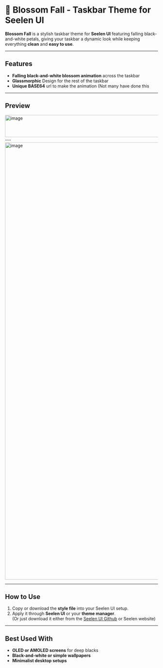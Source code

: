 # 🌸 Blossom Fall - Taskbar Theme for Seelen UI

**Blossom Fall** is a stylish taskbar theme for **Seelen UI** featuring falling black-and-white petals, giving your taskbar a dynamic look while keeping everything **clean** and **easy to use**.  

---

## Features
- **Falling black-and-white blossom animation** across the taskbar  
- **Glassmorphic** Design for the rest of the taskbar 
- **Unique BASE64** url to make the animation (Not many have done this

---

## Preview
<img width="839" height="73" alt="image" src="https://github.com/user-attachments/assets/d3f37f95-ffe2-46f2-9010-403c22a8cd5a" />
---
<img width="2559" height="1439" alt="image" src="https://github.com/user-attachments/assets/0a4a42a3-690a-47ab-b998-03d55e7f567e" />

---

## How to Use
1. Copy or download the **style file** into your Seelen UI setup.  
2. Apply it through **Seelen UI** or your **theme manager**.  
   (Or just download it either from the [Seelen UI Github](https://github.com/eythaann/Seelen-UI) or Seelen website)


---

## Best Used With
- **OLED or AMOLED screens** for deep blacks  
- **Black-and-white or simple wallpapers**  
- **Minimalist desktop setups**

